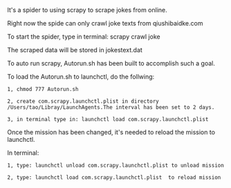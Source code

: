 It's a spider to using scrapy to scrape jokes from online. 

Right now the spide can only crawl joke texts from qiushibaidke.com

To start the spider, type in terminal:
	scrapy crawl joke

The scraped data will be stored in jokestext.dat	

To auto run scrapy, Autorun.sh has been built to accomplish such a goal. 

To load the Autorun.sh to launchctl, do the follwing:

	1, chmod 777 Autorun.sh

	2, create com.scrapy.launchctl.plist in directory /Users/tao/Libray/LaunchAgents.The interval has been set to 2 days.

	3, in terminal type in: launchctl load com.scrapy.launchctl.plist 

Once the mission has been changed, it's needed to reload the mission to launchctl.

In terminal:

	1, type: launchctl unload com.scrapy.launchctl.plist to unload mission
	
	2, type: launchctl load com.scrapy.launchctl.plist  to reload mission
